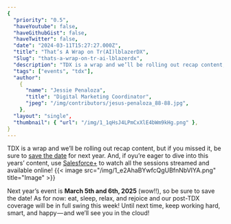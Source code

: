 ```yaml
---
{
  "priority": "0.5",
  "haveYoutube": false,
  "haveGithubGist": false,
  "haveTwitter": false,
  "date": "2024-03-11T15:27:27.000Z",
  "title": "That’s A Wrap on Tr(AI)lblazerDX",
  "Slug": "thats-a-wrap-on-tr-ai-lblazerdx",
  "description": "TDX is a wrap and we’ll be rolling out recap content, but if you missed it, be sure to save the date for next year. And, if you're eager to dive into this years’ content, use Salesforce+ to watch all the sessions streamed and available online!",
  "tags": ["events", "tdx"],
  "author":
    {
      "name": "Jessie Penaloza",
      "title": "Digital Marketing Coordinator",
      "jpeg": "/img/contributors/jesus-penaloza_88-88.jpg",
    },
  "layout": "single",
  "thumbnail": { "url": "/img/1_1qHsJ4LPmCxXlE4bWm9kHg.png" },
}
---
```


TDX is a wrap and we’ll be rolling out recap content, but if you missed it, be sure to [save the date](https://www.salesforce.com/form/event/tdx25-save-the-date/) for next year. And, if oyu’re eager to dive into this years’ content, use [Salesforce+](https://www.salesforce.com/plus) to watch all the sessions streamed and available online!
{{< image src="/img/1_e2AhaBYwfcQgUBfnNbVIYA.png" title="Image" >}}

Next year’s event is <strong>March 5th and 6th, 2025</strong> (wow!!), so be sure to save the date!
As for now: eat, sleep, relax, and rejoice and our post-TDX coverage will be in full swing this week!
Until next time, keep working hard, smart, and happy — and we’ll see you in the cloud!
